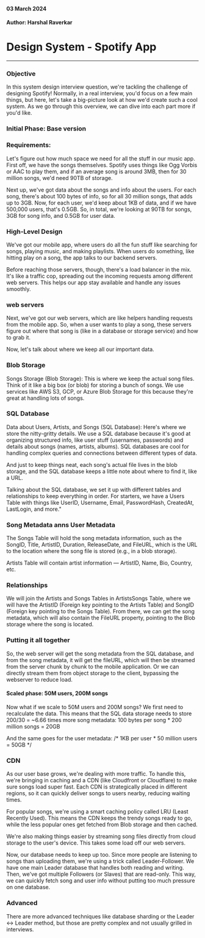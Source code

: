 #### 03 March 2024

#### Author: Harshal Raverkar

# Design System - Spotify App
___

### Objective

In this system design interview question, we're tackling the challenge of designing Spotify! Normally, in a real interview, you'd focus on a few main things, but here, let's take a big-picture look at how we'd create such a cool system. As we go through this overview, we can dive into each part more if you'd like.

### Initial Phase: Base version
### Requirements:

Let's figure out how much space we need for all the stuff in our music app. First off, we have the songs themselves. Spotify uses things like Ogg Vorbis or AAC to play them, and if an average song is around 3MB, then for 30 million songs, we'd need 90TB of storage.

Next up, we've got data about the songs and info about the users. For each song, there's about 100 bytes of info, so for all 30 million songs, that adds up to 3GB. Now, for each user, we'd keep about 1KB of data, and if we have 500,000 users, that's 0.5GB.
So, in total, we're looking at 90TB for songs, 3GB for song info, and 0.5GB for user data.

### High-Level Design

We've got our mobile app, where users do all the fun stuff like searching for songs, playing music, and making playlists. When users do something, like hitting play on a song, the app talks to our backend servers.

Before reaching those servers, though, there's a load balancer in the mix. It's like a traffic cop, spreading out the incoming requests among different web servers. This helps our app stay available and handle any issues smoothly.

### web servers

Next, we've got our web servers, which are like helpers handling requests from the mobile app. So, when a user wants to play a song, these servers figure out where that song is (like in a database or storage service) and how to grab it.

Now, let's talk about where we keep all our important data.

### Blob Storage

Songs Storage (Blob Storage): This is where we keep the actual song files. Think of it like a big box (or blob) for storing a bunch of songs. We use services like AWS S3, GCP, or Azure Blob Storage for this because they're great at handling lots of songs.

### SQL Database

Data about Users, Artists, and Songs (SQL Database): Here's where we store the nitty-gritty details. We use a SQL database because it's good at organizing structured info, like user stuff (usernames, passwords) and details about songs (names, artists, albums). SQL databases are cool for handling complex queries and connections between different types of data.

And just to keep things neat, each song's actual file lives in the blob storage, and the SQL database keeps a little note about where to find it, like a URL.

Talking about the SQL database, we set it up with different tables and relationships to keep everything in order. For starters, we have a Users Table with things like UserID, Username, Email, PasswordHash, CreatedAt, LastLogin, and more."

### Song Metadata anns User Metadata

The Songs Table will hold the song metadata information, such as the SongID, Title, ArtistID, Duration, ReleaseDate, and FileURL, which is the URL to the location where the song file is stored (e.g., in a blob storage).

Artists Table will contain artist information — ArtistID, Name, Bio, Country, etc.

### Relationships

We will join the Artists and Songs Tables in ArtistsSongs Table, where we will have the ArtistID (Foreign key pointing to the Artists Table) and SongID (Foreign key pointing to the Songs Table). From there, we can get the song metadata, which will also contain the FileURL property, pointing to the Blob storage where the song is located.

### Putting it all together

So, the web server will get the song metadata from the SQL database, and from the song metadata, it will get the fileURL, which will then be streamed from the server chunk by chunk to the mobile application. Or we can directly stream them from object storage to the client, bypassing the webserver to reduce load.

#### Scaled phase: 50M users, 200M songs

Now what if we scale to 50M users and 200M songs? We first need to recalculate the data. This means that the SQL data storage needs to store 200/30 = ~6.66 times more song metadata:
100 bytes per song * 200 million songs = 20GB

And the same goes for the user metadata:
/* 1KB per user * 50 million users = 50GB */


### CDN

As our user base grows, we're dealing with more traffic. To handle this, we're bringing in caching and a CDN (like Cloudfront or Cloudflare) to make sure songs load super fast. Each CDN is strategically placed in different regions, so it can quickly deliver songs to users nearby, reducing waiting times.

For popular songs, we're using a smart caching policy called LRU (Least Recently Used). This means the CDN keeps the trendy songs ready to go, while the less popular ones get fetched from Blob storage and then cached.

We're also making things easier by streaming song files directly from cloud storage to the user's device. This takes some load off our web servers.

Now, our database needs to keep up too. Since more people are listening to songs than uploading them, we're using a trick called Leader-Follower. We have one main Leader database that handles both reading and writing. Then, we've got multiple Followers (or Slaves) that are read-only. This way, we can quickly fetch song and user info without putting too much pressure on one database.

### Advanced

There are more advanced techniques like database sharding or the Leader ↔ Leader method, but those are pretty complex and not usually grilled in interviews.

